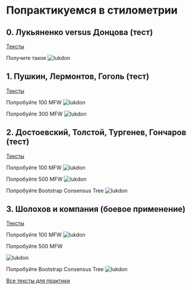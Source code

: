 # Попрактикуемся в стилометрии

## 0. Лукьяненко versus Донцова (тест)

[Тексты](stylometry_texts/0_Лукьяненко%20Донцова.zip)

Получите такое 
![lukdon](pics/lukdon_ca.png)


## 1. Пушкин, Лермонтов, Гоголь (тест)

[Тексты](stylometry_texts/1_pushkin_lermontov_gogol.zip)

Попробуйте 100 MFW
![lukdon](pics/lukdon_ca.png)


Попробуйте 300 MFW
![lukdon](pics/lukdon_ca.png)

## 2. Достоевский, Толстой, Тургенев, Гончаров (тест)

[Тексты](stylometry_texts/2_fourteen_russian_novels.zip)

Попробуйте 100 MFW 
![lukdon](pics/lukdon_ca.png)

Попробуйте 500 MFW
![lukdon](pics/lukdon_ca.png)

Попробуйте Bootstrap Consensus Tree
![lukdon](pics/lukdon_ca.png)

## 3. Шолохов и компания (боевое применение)

[Тексты](stylometry_texts/3_sholokhov_and_others.zip)

Попробуйте 100 MFW
![lukdon](pics/lukdon_ca.png)

Попробуйте 500 MFW

![lukdon](pics/lukdon_ca.png)

Попробуйте Bootstrap Consensus Tree
![lukdon](pics/lukdon_ca.png)

[Все тексты для практики](stylometry_texts)